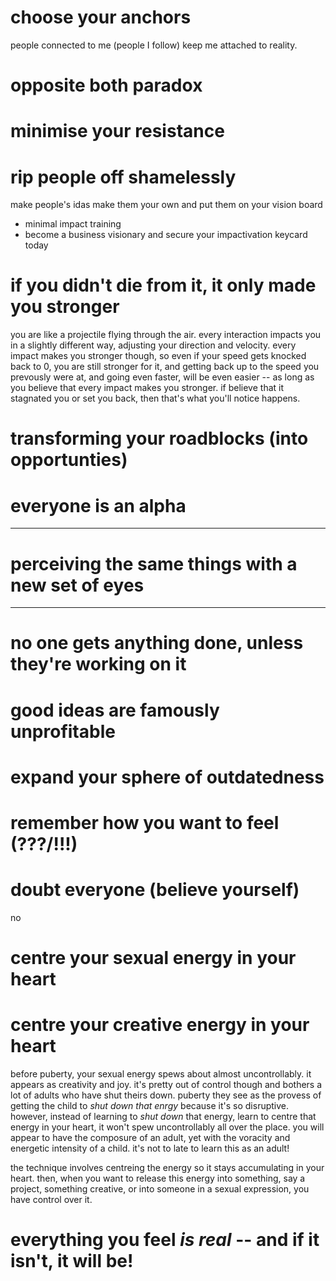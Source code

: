 # choose your anchors

people connected to me (people I follow) keep me attached to reality.

# opposite both paradox

# minimise your resistance

# rip people off shamelessly

make people's idas make them your own and put them on your vision board

- minimal impact training
- become a business visionary and secure your impactivation keycard today

# if you didn't die from it, it only made you stronger

you are like a projectile flying through the air. every interaction impacts you in a slightly different way, adjusting your direction and velocity. every impact makes you stronger though, so even if your speed gets knocked back to 0, you are still stronger for it, and getting back up to the speed you prevously were at, and going even faster, will be even easier -- as long as you believe that every impact makes you stronger. if believe that it stagnated you or set you back, then that's what you'll notice happens.

# transforming your roadblocks (into opportunties)

# everyone is an alpha

---

# perceiving the same things with a new set of eyes

---

# no one gets anything done, unless they're working on it

# good ideas are famously unprofitable

# expand your sphere of outdatedness

# remember how you want to feel (???/!!!)

# doubt everyone (believe yourself)

no

# centre your sexual energy in your heart
# centre your creative energy in your heart

before puberty, your sexual energy spews about almost uncontrollably. it appears as creativity and joy. it's pretty out of control though and bothers a lot of adults who have shut theirs down. puberty they see as the provess of getting the child to *shut down that enrgy* because it's so disruptive. however, instead of learning to *shut down* that energy, learn to centre that energy in your heart, it won't spew uncontrollably all over the place. you will appear to have the composure of an adult, yet with the voracity and energetic intensity of a child. it's not to late to learn this as an adult!

the technique involves centreing the energy so it stays accumulating in your heart. then, when you want to release this energy into something, say a project, something creative, or into someone in a sexual expression, you have control over it.

# everything you feel *is real* -- and if it isn't, it will be!
